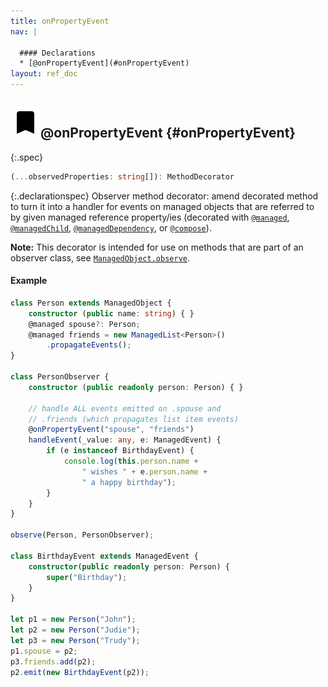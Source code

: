 ```yaml
---
title: onPropertyEvent
nav: |

  #### Declarations
  * [@onPropertyEvent](#onPropertyEvent)
layout: ref_doc
---
```


## ![](/assets/icons/spec-decorator.svg)@onPropertyEvent {#onPropertyEvent}
{:.spec}

```typescript
(...observedProperties: string[]): MethodDecorator
```
{:.declarationspec}
Observer method decorator: amend decorated method to turn it into a handler for events on managed objects that are referred to by given managed reference property/ies (decorated with [`@managed`](./managed), [`@managedChild`](./managedChild), [`@managedDependency`](./managedDependency), or [`@compose`](./compose)).

**Note:** This decorator is intended for use on methods that are part of an observer class, see [`ManagedObject.observe`](./ManagedObject#ManagedObject:observe).

#### Example
```typescript
class Person extends ManagedObject {
    constructor (public name: string) { }
    @managed spouse?: Person;
    @managed friends = new ManagedList<Person>()
        .propagateEvents();
}

class PersonObserver {
    constructor (public readonly person: Person) { }

    // handle ALL events emitted on .spouse and
    // .friends (which propagates list item events)
    @onPropertyEvent("spouse", "friends")
    handleEvent(_value: any, e: ManagedEvent) {
        if (e instanceof BirthdayEvent) {
            console.log(this.person.name +
                " wishes " + e.person.name +
                " a happy birthday");
        }
    }
}

observe(Person, PersonObserver);

class BirthdayEvent extends ManagedEvent {
    constructor(public readonly person: Person) {
        super("Birthday");
    }
}

let p1 = new Person("John");
let p2 = new Person("Judie");
let p3 = new Person("Trudy");
p1.spouse = p2;
p3.friends.add(p2);
p2.emit(new BirthdayEvent(p2));
```

